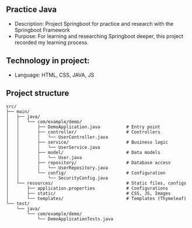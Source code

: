 ## Practice Java

- Description: Project Springboot for practice and research with the Springboot Framework
- Purpose: For learning and researching Springboot deeper, this project recorded my learning process.

## Technology in project:

- Language: HTML, CSS, JAVA, JS

## Project structure

```
src/
├── main/
│   ├── java/
│   │   └── com/example/demo/
│   │       ├── DemoApplication.java          # Entry point
│   │       ├── controller/                   # Controllers
│   │       │   └── UserController.java
│   │       ├── service/                      # Business logic
│   │       │   └── UserService.java
│   │       ├── model/                        # Data models
│   │       │   └── User.java
│   │       ├── repository/                   # Database access
│   │       │   └── UserRepository.java
│   │       └── config/                       # Configuration
│   │           └── SecurityConfig.java
│   └── resources/                            # Static files, configs
│       ├── application.properties            # Configurations
│       ├── static/                           # CSS, JS, Images
│       └── templates/                        # Templates (Thymeleaf)
└── test/
    └── java/
        └── com/example/demo/
            └── DemoApplicationTests.java
```